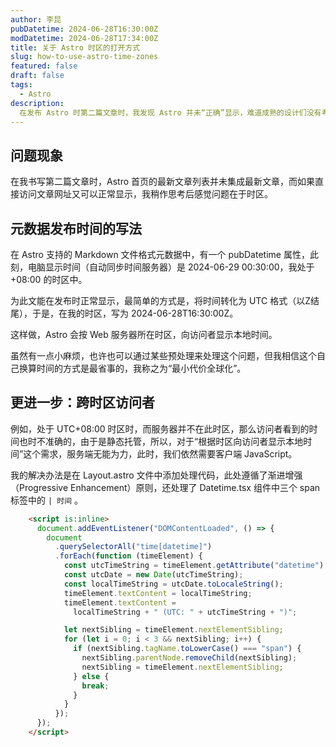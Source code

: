 ```yaml
---
author: 李昆
pubDatetime: 2024-06-28T16:30:00Z
modDatetime: 2024-06-28T17:34:00Z
title: 关于 Astro 时区的打开方式
slug: how-to-use-astro-time-zones
featured: false
draft: false
tags:
  - Astro
description:
  在发布 Astro 时第二篇文章时，我发现 Astro 并未“正确”显示，难道成熟的设计们没有考虑此问题吗？
---
```


## 问题现象

在我书写第二篇文章时，Astro 首页的最新文章列表并未集成最新文章，而如果直接访问文章网址又可以正常显示，我稍作思考后感觉问题在于时区。

## 元数据发布时间的写法

在 Astro 支持的 Markdown 文件格式元数据中，有一个 pubDatetime 属性，此刻，电脑显示时间（自动同步时间服务器）是 2024-06-29 00:30:00，我处于 +08:00 的时区中。

为此文能在发布时正常显示，最简单的方式是，将时间转化为 UTC 格式（以Z结尾），于是，在我的时区，写为 2024-06-28T16:30:00Z。

这样做，Astro 会按 Web 服务器所在时区，向访问者显示本地时间。

虽然有一点小麻烦，也许也可以通过某些预处理来处理这个问题，但我相信这个自己换算时间的方式是最省事的，我称之为“最小代价全球化”。

## 更进一步：跨时区访问者

例如，处于 UTC+08:00 时区时，而服务器并不在此时区，那么访问者看到的时间也时不准确的，由于是静态托管，所以，对于“根据时区向访问者显示本地时间”这个需求，服务端无能为力，此时，我们依然需要客户端 JavaScript。

我的解决办法是在 Layout.astro 文件中添加处理代码，此处遵循了渐进增强（Progressive Enhancement）原则，还处理了 Datetime.tsx 组件中三个 span 标签中的 `| 时间` 。

``` html
    <script is:inline>
      document.addEventListener("DOMContentLoaded", () => {
        document
          .querySelectorAll("time[datetime]")
          .forEach(function (timeElement) {
            const utcTimeString = timeElement.getAttribute("datetime");
            const utcDate = new Date(utcTimeString);
            const localTimeString = utcDate.toLocaleString();
            timeElement.textContent = localTimeString;
            timeElement.textContent =
              localTimeString + " (UTC: " + utcTimeString + ")";

            let nextSibling = timeElement.nextElementSibling;
            for (let i = 0; i < 3 && nextSibling; i++) {
              if (nextSibling.tagName.toLowerCase() === "span") {
                nextSibling.parentNode.removeChild(nextSibling);
                nextSibling = timeElement.nextElementSibling;
              } else {
                break;
              }
            }
          });
      });
    </script>
```